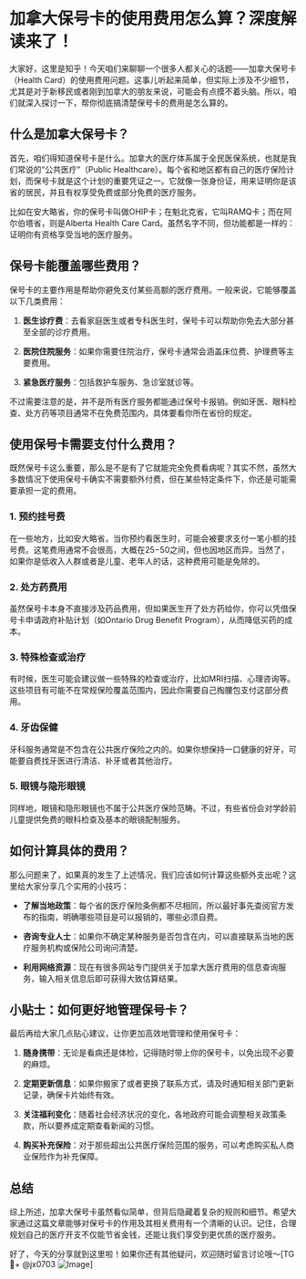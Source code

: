 # 加拿大保号卡的使用费用怎么算？深度解读来了！

大家好，这里是知乎！今天咱们来聊聊一个很多人都关心的话题——加拿大保号卡（Health Card）的使用费用问题。这事儿听起来简单，但实际上涉及不少细节，尤其是对于新移民或者刚到加拿大的朋友来说，可能会有点摸不着头脑。所以，咱们就深入探讨一下，帮你彻底搞清楚保号卡的费用是怎么算的。

## 什么是加拿大保号卡？

首先，咱们得知道保号卡是什么。加拿大的医疗体系属于全民医保系统，也就是我们常说的“公共医疗”（Public Healthcare）。每个省和地区都有自己的医疗保险计划，而保号卡就是这个计划的重要凭证之一。它就像一张身份证，用来证明你是该省的居民，并且有权享受免费或部分免费的医疗服务。

比如在安大略省，你的保号卡叫做OHIP卡；在魁北克省，它叫RAMQ卡；而在阿尔伯塔省，则是Alberta Health Care Card。虽然名字不同，但功能都是一样的：证明你有资格享受当地的医疗服务。

## 保号卡能覆盖哪些费用？

保号卡的主要作用是帮助你避免支付某些高额的医疗费用。一般来说，它能够覆盖以下几类费用：

1. **医生诊疗费**：去看家庭医生或者专科医生时，保号卡可以帮助你免去大部分甚至全部的诊疗费用。
   
2. **医院住院服务**：如果你需要住院治疗，保号卡通常会涵盖床位费、护理费等主要费用。
   
3. **紧急医疗服务**：包括救护车服务、急诊室就诊等。

不过需要注意的是，并不是所有医疗服务都能通过保号卡报销。例如牙医、眼科检查、处方药等项目通常不在免费范围内，具体要看你所在省份的规定。

## 使用保号卡需要支付什么费用？

既然保号卡这么重要，那么是不是有了它就能完全免费看病呢？其实不然，虽然大多数情况下使用保号卡确实不需要额外付费，但在某些特定条件下，你还是可能需要承担一定的费用。

### 1. 预约挂号费

在一些地方，比如安大略省，当你预约看医生时，可能会被要求支付一笔小额的挂号费。这笔费用通常不会很高，大概在$25-$50之间，但也因地区而异。当然了，如果你是低收入人群或者是儿童、老年人的话，这种费用可能是免除的。

### 2. 处方药费用

虽然保号卡本身不直接涉及药品费用，但如果医生开了处方药给你，你可以凭借保号卡申请政府补贴计划（如Ontario Drug Benefit Program），从而降低买药的成本。

### 3. 特殊检查或治疗

有时候，医生可能会建议做一些特殊的检查或治疗，比如MRI扫描、心理咨询等。这些项目有可能不在常规保险覆盖范围内，因此你需要自己掏腰包支付这部分费用。

### 4. 牙齿保健

牙科服务通常是不包含在公共医疗保险之内的。如果你想保持一口健康的好牙，可能要自费找牙医进行清洁、补牙或者其他治疗。

### 5. 眼镜与隐形眼镜

同样地，眼镜和隐形眼镜也不属于公共医疗保险范畴。不过，有些省份会对学龄前儿童提供免费的眼科检查及基本的眼镜配制服务。

## 如何计算具体的费用？

那么问题来了，如果真的发生了上述情况，我们应该如何计算这些额外支出呢？这里给大家分享几个实用的小技巧：

- **了解当地政策**：每个省的医疗保险条例都不尽相同，所以最好事先查阅官方发布的指南，明确哪些项目是可以报销的，哪些必须自费。
  
- **咨询专业人士**：如果你不确定某种服务是否包含在内，可以直接联系当地的医疗服务机构或保险公司询问清楚。

- **利用网络资源**：现在有很多网站专门提供关于加拿大医疗费用的信息查询服务，输入相关信息后即可获得大致估算结果。

## 小贴士：如何更好地管理保号卡？

最后再给大家几点贴心建议，让你更加高效地管理和使用保号卡：

1. **随身携带**：无论是看病还是体检，记得随时带上你的保号卡，以免出现不必要的麻烦。
   
2. **定期更新信息**：如果你搬家了或者更换了联系方式，请及时通知相关部门更新记录，确保卡片始终有效。

3. **关注福利变化**：随着社会经济状况的变化，各地政府可能会调整相关政策条款，所以要养成定期查看新闻的习惯。

4. **购买补充保险**：对于那些超出公共医疗保险范围的服务，可以考虑购买私人商业保险作为补充保障。

## 总结

综上所述，加拿大保号卡虽然看似简单，但背后隐藏着复杂的规则和细节。希望大家通过这篇文章能够对保号卡的作用及其相关费用有一个清晰的认识。记住，合理规划自己的医疗开支不仅能节省金钱，还能让我们享受到更优质的医疗服务。

好了，今天的分享就到这里啦！如果你还有其他疑问，欢迎随时留言讨论哦～[TG💪+ @jx0703 ![Image](https://github.com/user-attachments/assets/dbca1d08-cadb-493c-b0ec-ad6f7a83f270)]